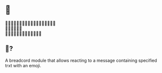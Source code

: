 # 🗿
🗿🗿🗿🗿🗿🗿🗿🗿🗿🗿🗿🗿🗿🗿🗿🗿🗿🗿<br/>
🗿🗿🗿🗿🗿🗿<br/>
🗿🗿🗿🗿🗿🗿🗿🗿🗿🗿🗿🗿🗿
## 🗿?
A breadcord module that allows reacting to a message containing specified trxt with an emoji.
